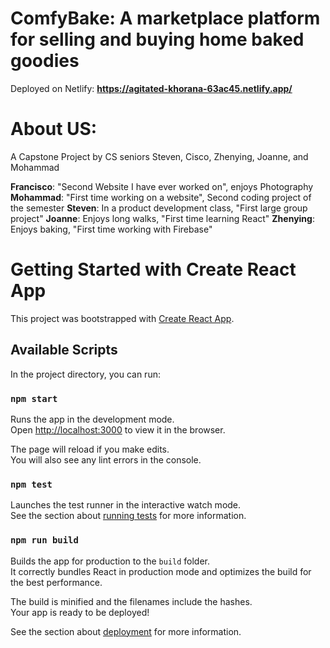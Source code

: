 # ComfyBake: A marketplace platform for selling and buying home baked goodies
Deployed on Netlify: **https://agitated-khorana-63ac45.netlify.app/**

# About US: 
A Capstone Project by CS seniors Steven, Cisco, Zhenying, Joanne, and Mohammad

**Francisco**: "Second Website I have ever worked on", enjoys Photography
**Mohammad**: "First time working on a website", Second coding project of the semester
**Steven**: In a product development class, "First large group project"
**Joanne**: Enjoys long walks, "First time learning React"
**Zhenying**: Enjoys baking, "First time working with Firebase"

# Getting Started with Create React App

This project was bootstrapped with [Create React App](https://github.com/facebook/create-react-app).

## Available Scripts

In the project directory, you can run:

### `npm start`

Runs the app in the development mode.\
Open [http://localhost:3000](http://localhost:3000) to view it in the browser.

The page will reload if you make edits.\
You will also see any lint errors in the console.

### `npm test`

Launches the test runner in the interactive watch mode.\
See the section about [running tests](https://facebook.github.io/create-react-app/docs/running-tests) for more information.

### `npm run build`

Builds the app for production to the `build` folder.\
It correctly bundles React in production mode and optimizes the build for the best performance.

The build is minified and the filenames include the hashes.\
Your app is ready to be deployed!

See the section about [deployment](https://facebook.github.io/create-react-app/docs/deployment) for more information.
